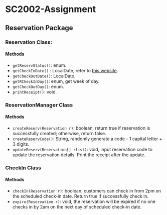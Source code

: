 # SC2002-Assignment

## Reservation Package
### Reservation Class:
#### Methods
- ```getReservStatus()```: enum.
- ```getCheckInDate()``` : LocalDate, refer to [this website](https://docs.oracle.com/javase/8/docs/api/java/time/LocalDate.html#parse-java.lang.CharSequence-java.time.format.DateTimeFormatter-).
- ```getCheckOutDate()```: LocalDate.
- ```getRCheckInDay()```: enum, get week of day.
- ```getCheckOutDay()```: enum.
- ```printReceipt()```: void.

### ReservationManager Class
#### Methods
- ```createReserv(Reservation r)```: boolean, return true if reservation is successfully created; otherwise, return false.
- ```createReservCode()```: String, randomly generate a code - 1 capital letter + 3 digits.
- ```updateReserv(Reservation[] rlist)```: void, input reservation code to update the reservation details. Print the receipt after the update.

### CheckIn Class
#### Methods
- ```checkIn(Reservation r)```: boolean, customers can check in from 2pm on the scheduled check-in date. Return true if successfully check in.
- ```expire(Reservation r)```: void, the reservation will be expired if no one checks in by 2am on the next day of scheduled check-in date.
